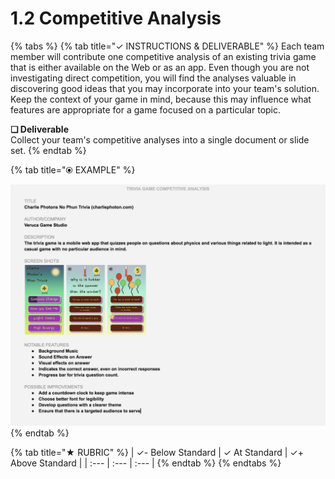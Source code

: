 # 1.2 Competitive Analysis



{% tabs %}
{% tab title="✓  INSTRUCTIONS & DELIVERABLE" %}
Each team member will contribute one competitive analysis of an existing trivia game that is either available on the Web or as an app. Even though you are not investigating direct competition, you will find the analyses valuable in discovering good ideas that you may incorporate into your team's solution. Keep the context of your game in mind, because this may influence what features are appropriate for a game focused on a particular topic.

  
**❏ Deliverable**  
Collect your team's competitive analyses into a single document or slide set.
{% endtab %}

{% tab title="⦿ EXAMPLE" %}


![](../../.gitbook/assets/competitiveanalysisexample.png)
{% endtab %}

{% tab title="★  RUBRIC" %}
| ✓-  Below Standard | ✓  At Standard | ✓+  Above Standard |
| :--- | :--- | :--- |
{% endtab %}
{% endtabs %}

